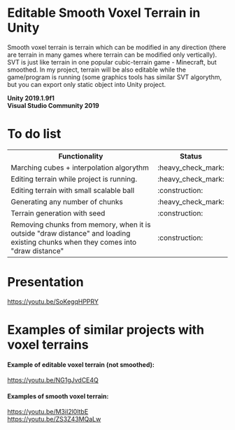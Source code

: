 # Editable Smooth Voxel Terrain in Unity
Smooth voxel terrain is terrain which can be modified in any direction (there are terrain in many games where terrain can be modified only vertically). SVT is just like terrain in one popular cubic-terrain game - Minecraft, but smoothed. In my project, terrain will be also editable while the game/program is running (some graphics tools has similar SVT algorythm, but you can export only static object into Unity project. <br />

**Unity 2019.1.9f1**  <br />
**Visual Studio Community 2019** <br />

# To do list
<table>
  <tr>
    <th>Functionality</th>
    <th>Status</th>
  </tr>
  
  <tr>
    <td>Marching cubes + interpolation algorythm</td>
    <td>:heavy_check_mark:</td>
  </tr>
  
  <tr>
    <td>Editing terrain while project is running.</td>
    <td>:heavy_check_mark:</td>
  </tr>
  
  <tr>
    <td>Editing terrain with small scalable ball</td>
    <td>:construction:</td>
  </tr>
    
   <tr>
    <td>Generating any number of chunks</td>
    <td>:heavy_check_mark:</td>
  </tr>
    
   <tr>
    <td>Terrain generation with seed</td>
    <td>:construction:</td>
  </tr>
    
   <tr>
    <td>Removing chunks from memory, when it is outside "draw distance" and loading existing chunks when they comes into "draw distance"</td>
    <td>:construction:</td>
  </tr>
</table>

# Presentation
https://youtu.be/SoKegqHPPRY

# Examples of similar projects with voxel terrains
#### Example of editable voxel terrain (not smoothed): <br />
https://youtu.be/NG1gJvdCE4Q <br />
#### Examples of smooth voxel terrain: <br />
https://youtu.be/M3iI2l0ltbE <br />
https://youtu.be/ZS3Z43MQaLw <br />
